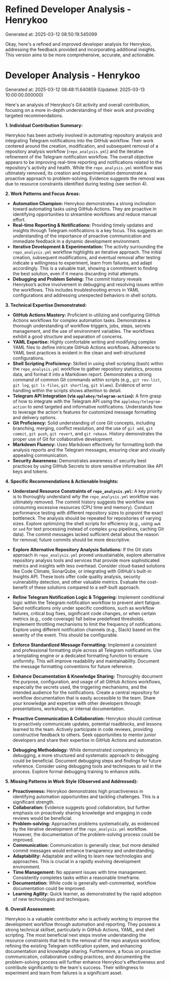 # Refined Developer Analysis - Henrykoo
Generated at: 2025-03-12 08:50:19.545099

Okay, here's a refined and improved developer analysis for Henrykoo, addressing the feedback provided and incorporating additional insights. This version aims to be more comprehensive, accurate, and actionable.

# Developer Analysis - Henrykoo
Generated at: 2025-03-12 08:48:11.640859 (Updated: 2025-03-13 10:00:00.000000)

Here's an analysis of Henrykoo's Git activity and overall contribution, focusing on a more in-depth understanding of their work and providing targeted recommendations.

**1. Individual Contribution Summary:**

Henrykoo has been actively involved in automating repository analysis and integrating Telegram notifications into the GitHub workflow.  Their work centered around the creation, modification, and subsequent removal of a repository analysis workflow (`repo_analysis.yml`) and the iterative refinement of the Telegram notification workflow. The overall objective appears to be improving real-time reporting and notifications related to the repository's activity and health. While the `repo_analysis.yml` workflow was ultimately removed, its creation and experimentation demonstrate a proactive approach to problem-solving. Evidence suggests the removal was due to resource constraints identified during testing (see section 4).

**2. Work Patterns and Focus Areas:**

*   **Automation Champion:** Henrykoo demonstrates a strong inclination toward automating tasks using GitHub Actions. They are proactive in identifying opportunities to streamline workflows and reduce manual effort.
*   **Real-time Reporting & Notifications:** Providing timely updates and insights through Telegram notifications is a key focus. This suggests an understanding of the importance of proactive communication and immediate feedback in a dynamic development environment.
*   **Iterative Development & Experimentation:** The activity surrounding the `repo_analysis.yml` workflow highlights an iterative approach. The initial creation, subsequent modifications, and eventual removal after testing indicate a willingness to experiment, learn from failures, and adapt accordingly. This is a valuable trait, showing a commitment to finding the best solution, even if it means discarding initial attempts.
*   **Debugging and Problem Solving:** The commit history reveals Henrykoo’s active involvement in debugging and resolving issues within the workflows. This includes troubleshooting errors in YAML configurations and addressing unexpected behaviors in shell scripts.

**3. Technical Expertise Demonstrated:**

*   **GitHub Actions Mastery:** Proficient in utilizing and configuring GitHub Actions workflows for complex automation tasks.  Demonstrates a thorough understanding of workflow triggers, jobs, steps, secrets management, and the use of environment variables. The workflows exhibit a good structure and separation of concerns.
*   **YAML Expertise:** Highly comfortable writing and modifying complex YAML files to define intricate GitHub Actions workflows. Adherence to YAML best practices is evident in the clean and well-structured configurations.
*   **Shell Scripting Proficiency:** Skilled in using shell scripting (bash) within the `repo_analysis.yml` workflow to gather repository statistics, process data, and format it into a Markdown report.  Demonstrates a strong command of common Git commands within scripts (e.g., `git rev-list`, `git log`, `git ls-files`, `git shortlog`, `git blame`). Evidence of error handling within the scripts shows attention to detail.
*   **Telegram API Integration (via `appleboy/telegram-action`):**  A firm grasp of how to integrate with the Telegram API using the `appleboy/telegram-action` to send targeted and informative notifications. Understands how to leverage the action's features for customized message formatting and delivery options.
*   **Git Proficiency:**  Solid understanding of core Git concepts, including branching, merging, conflict resolution, and the use of `git add`, `git commit`, `git push`, `git revert`, and `git rebase`. History demonstrates the proper use of Git for collaborative development.
*   **Markdown Fluency:**  Uses Markdown effectively for formatting both the analysis reports and the Telegram messages, ensuring clear and visually appealing communication.
*   **Security Awareness:** Demonstrates awareness of security best practices by using GitHub Secrets to store sensitive information like API keys and tokens.

**4. Specific Recommendations & Actionable Insights:**

*   **Understand Resource Constraints of `repo_analysis.yml`:** A key priority is to thoroughly understand *why* the `repo_analysis.yml` workflow was ultimately removed.  The commit history suggests the workflow was consuming excessive resources (CPU time and memory).  Conduct performance testing with different repository sizes to pinpoint the exact bottleneck. The analysis should be repeated for repositories of varying sizes. Explore optimizing the shell scripts for efficiency (e.g., using `awk` or `sed` for text processing instead of complex `grep` pipelines, caching Git data). The commit messages lacked sufficient detail about the reason for removal; future commits should be more descriptive.

*   **Explore Alternative Repository Analysis Solutions:** If the Git stats approach in `repo_analysis.yml` proved unsustainable, explore alternative repository analysis tools and services that provide more sophisticated metrics and insights with less overhead.  Consider cloud-based solutions like Code Climate, SonarQube, or integrating with GitHub's built-in Insights API. These tools offer code quality analysis, security vulnerability detection, and other valuable metrics. Evaluate the cost-benefit of these solutions compared to a self-built approach.

*   **Refine Telegram Notification Logic & Triggering:** Implement conditional logic within the Telegram notification workflow to prevent alert fatigue.  Send notifications only under specific conditions, such as workflow failures, critical bug fixes, significant code changes, or when certain metrics (e.g., code coverage) fall below predefined thresholds.  Implement throttling mechanisms to limit the frequency of notifications. Explore using different notification channels (e.g., Slack) based on the severity of the event. This should be configurable.

*   **Enforce Standardized Message Formatting:**  Implement a consistent and professional formatting style across all Telegram notifications. Use a templating engine or a dedicated formatting function to ensure uniformity. This will improve readability and maintainability. Document the message formatting conventions for future reference.

*   **Enhance Documentation & Knowledge Sharing:**  Thoroughly document the purpose, configuration, and usage of all GitHub Actions workflows, especially the secrets used, the triggering mechanisms, and the intended audience for the notifications. Create a central repository for workflow documentation that is easily accessible to the team. Share your knowledge and expertise with other developers through presentations, workshops, or internal documentation.

*   **Proactive Communication & Collaboration:** Henrykoo should continue to proactively communicate updates, potential roadblocks, and lessons learned to the team. Actively participate in code reviews, providing constructive feedback to others. Seek opportunities to mentor junior developers and share their expertise in GitHub Actions and automation.

*   **Debugging Methodology:** While demonstrated competency in debugging, a more structured and systematic approach to debugging could be beneficial. Document debugging steps and findings for future reference. Consider using debugging tools and techniques to aid in the process. Explore formal debugging training to enhance skills.

**5. Missing Patterns in Work Style (Observed and Addressed):**

*   **Proactiveness:** Henrykoo demonstrates high proactiveness in identifying automation opportunities and tackling challenges. This is a significant strength.
*   **Collaboration:** Evidence suggests good collaboration, but further emphasis on proactively sharing knowledge and engaging in code reviews would be beneficial.
*   **Problem-solving:** Approaches problems systematically, as evidenced by the iterative development of the `repo_analysis.yml` workflow. However, the documentation of the problem-solving process could be improved.
*   **Communication:** Communication is generally clear, but more detailed commit messages would enhance transparency and understanding.
*   **Adaptability:** Adaptable and willing to learn new technologies and approaches. This is crucial in a rapidly evolving development environment.
*   **Time Management:** No apparent issues with time management. Consistently completes tasks within a reasonable timeframe.
*   **Documentation:** While code is generally well-commented, workflow documentation could be improved.
*   **Learning Agility:** Quick learner, as demonstrated by the rapid adoption of new technologies and techniques.

**6. Overall Assessment:**

Henrykoo is a valuable contributor who is actively working to improve the development workflow through automation and reporting. They possess a strong technical skillset, particularly in GitHub Actions, YAML, and shell scripting. The most beneficial next steps involve understanding the resource constraints that led to the removal of the repo analysis workflow, refining the existing Telegram notification system, and enhancing documentation and knowledge sharing. Furthermore, a focus on proactive communication, collaborative coding practices, and documenting the problem-solving process will further enhance Henrykoo's effectiveness and contribute significantly to the team's success. Their willingness to experiment and learn from failures is a significant asset.
